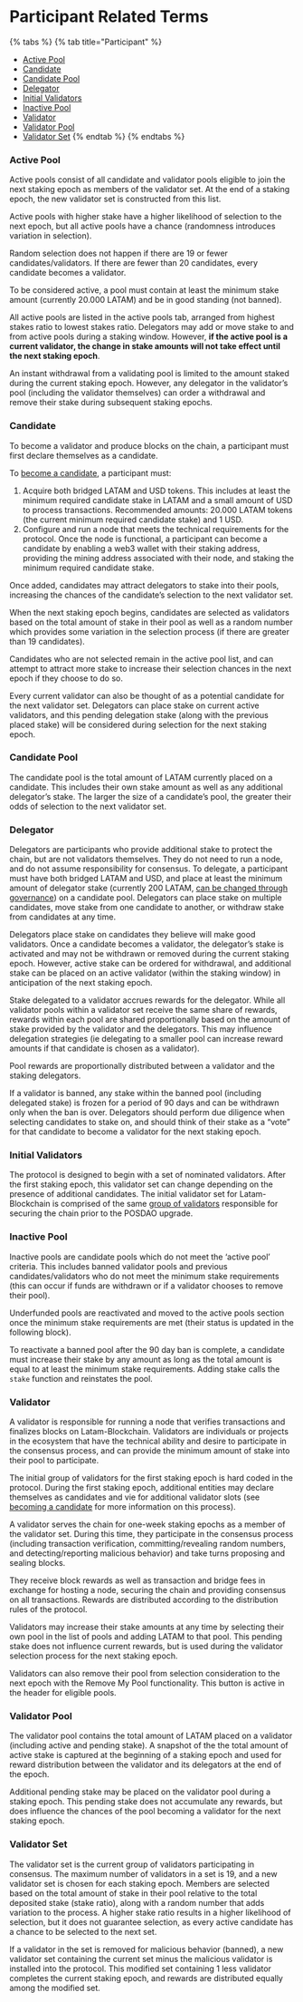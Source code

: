 # Participant Related Terms

{% tabs %}
{% tab title="Participant" %}
* [Active Pool](participant-related-terms.md#active-pool)
* [Candidate ](participant-related-terms.md#candidate)
* [Candidate Pool ](participant-related-terms.md#candidate-pool)
* [Delegator ](participant-related-terms.md#delegator)
* [Initial Validators](participant-related-terms.md#initial-validators)
* [Inactive Pool](participant-related-terms.md#inactive-pool)
* [Validator ](participant-related-terms.md#validator)
* [Validator Pool ](participant-related-terms.md#validator-pool)
* [Validator Set](participant-related-terms.md#validator-set)
{% endtab %}
{% endtabs %}

### Active Pool

Active pools consist of all candidate and validator pools eligible to join the next staking epoch as members of the validator set. At the end of a staking epoch, the new validator set is constructed from this list. 

Active pools with higher stake have a higher likelihood of selection to the next epoch, but all active pools have a chance \(randomness introduces variation in selection\).

Random selection does not happen if there are 19 or fewer candidates/validators. If there are fewer than 20 candidates, every candidate becomes a validator.

To be considered active, a pool must contain at least the minimum stake amount \(currently 20.000 LATAM\) and be in good standing \(not banned\).

All active pools are listed in the active pools tab, arranged from highest stakes ratio to lowest stakes ratio. Delegators may add or move stake to and from active pools during a staking window. However, **if the active pool is a current validator, the change in stake amounts will not take effect until the next staking epoch**. 

An instant withdrawal from a validating pool is limited to the amount staked during the current staking epoch. However, any delegator in the validator’s pool \(including the validator themselves\) can order a withdrawal and remove their stake during subsequent staking epochs.

### Candidate

To become a validator and produce blocks on the chain, a participant must first declare themselves as a candidate.

To [become a candidate](../become-a-candidate-validator.md), a participant must:

1. Acquire both bridged LATAM and USD tokens. This includes at least the minimum required candidate stake in LATAM and a small amount of USD to process transactions. Recommended amounts: 20.000 LATAM tokens \(the current minimum required candidate stake\) and 1 USD.
2. Configure and run a node that meets the technical requirements for the protocol. Once the node is functional, a participant can become a candidate by enabling a web3 wallet with their staking address, providing the mining address associated with their node, and staking the minimum required candidate stake.

Once added, candidates may attract delegators to stake into their pools, increasing the chances of the candidate’s selection to the next validator set.

When the next staking epoch begins, candidates are selected as validators based on the total amount of stake in their pool as well as a random number which provides some variation in the selection process \(if there are greater than 19 candidates\).

Candidates who are not selected remain in the active pool list, and can attempt to attract more stake to increase their selection chances in the next epoch if they choose to do so.

Every current validator can also be thought of as a potential candidate for the next validator set. Delegators can place stake on current active validators, and this pending delegation stake \(along with the previous placed stake\) will be considered during selection for the next staking epoch.

### Candidate Pool

The candidate pool is the total amount of LATAM currently placed on a candidate. This includes their own stake amount as well as any additional delegator’s stake. The larger the size of a candidate’s pool, the greater their odds of selection to the next validator set.

### Delegator

Delegators are participants who provide additional stake to protect the chain, but are not validators themselves. They do not need to run a node, and do not assume responsibility for consensus. To delegate, a participant must have both bridged LATAM and USD, and place at least the minimum amount of delegator stake \(currently 200 LATAM, [can be changed through governance](../../../for-users/governance/stake-weighted-voting/)\) on a candidate pool. Delegators can place stake on multiple candidates, move stake from one candidate to another, or withdraw stake from candidates at any time.

Delegators place stake on candidates they believe will make good validators. Once a candidate becomes a validator, the delegator’s stake is activated and may not be withdrawn or removed during the current staking epoch. However, active stake can be ordered for withdrawal, and additional stake can be placed on an active validator \(within the staking window\) in anticipation of the next staking epoch.

Stake delegated to a validator accrues rewards for the delegator. While all validator pools within a validator set receive the same share of rewards, rewards within each pool are shared proportionally based on the amount of stake provided by the validator and the delegators. This may influence delegation strategies \(ie delegating to a smaller pool can increase reward amounts if that candidate is chosen as a validator\).

Pool rewards are proportionally distributed between a validator and the staking delegators.

If a validator is banned, any stake within the banned pool \(including delegated stake\) is frozen for a period of 90 days and can be withdrawn only when the ban is over. Delegators should perform due diligence when selecting candidates to stake on, and should think of their stake as a “vote” for that candidate to become a validator for the next staking epoch.

### Initial Validators

The protocol is designed to begin with a set of nominated validators. After the first staking epoch, this validator set can change depending on the presence of additional candidates. The initial validator set for Latam-Blockchain is comprised of the same [group of validators](../../../for-validators/about-latam-validators/) responsible for securing the chain prior to the POSDAO upgrade.

### Inactive Pool

Inactive pools are candidate pools which do not meet the ‘active pool’ criteria. This includes banned validator pools and previous candidates/validators who do not meet the minimum stake requirements \(this can occur if funds are withdrawn or if a validator chooses to remove their pool\).

Underfunded pools are reactivated and moved to the active pools section once the minimum stake requirements are met \(their status is updated in the following block\).

To reactivate a banned pool after the 90 day ban is complete, a candidate must increase their stake by any amount as long as the total amount is equal to at least the minimum stake requirements. Adding stake calls the `stake` function and reinstates the pool.

### Validator

A validator is responsible for running a node that verifies transactions and finalizes blocks on Latam-Blockchain. Validators are individuals or projects in the ecosystem that have the technical ability and desire to participate in the consensus process, and can provide the minimum amount of stake into their pool to participate. 

The initial group of validators for the first staking epoch is hard coded in the protocol. During the first staking epoch, additional entities may declare themselves as candidates and vie for additional validator slots \(see [becoming a candidate](../become-a-candidate-validator.md) for more information on this process\).

A validator serves the chain for one-week staking epochs as a member of the validator set. During this time, they participate in the consensus process \(including transaction verification, committing/revealing random numbers, and detecting/reporting malicious behavior\) and take turns proposing and sealing blocks. 

They receive block rewards as well as transaction and bridge fees in exchange for hosting a node, securing the chain and providing consensus on all transactions. Rewards are distributed according to the distribution rules of the protocol.

Validators may increase their stake amounts at any time by selecting their own pool in the list of pools and adding LATAM to that pool. This pending stake does not influence current rewards, but is used during the validator selection process for the next staking epoch.

Validators can also remove their pool from selection consideration to the next epoch with the Remove My Pool functionality. This button is active in the header for eligible pools.

### Validator Pool

The validator pool contains the total amount of LATAM placed on a validator \(including active and pending stake\). A snapshot of the the total amount of active stake is captured at the beginning of a staking epoch and used for reward distribution between the validator and its delegators at the end of the epoch. 

Additional pending stake may be placed on the validator pool during a staking epoch. This pending stake does not accumulate any rewards, but does influence the chances of the pool becoming a validator for the next staking epoch.

### Validator Set

The validator set is the current group of validators participating in consensus. The maximum number of validators in a set is 19, and a new validator set is chosen for each staking epoch. Members are selected based on the total amount of stake in their pool relative to the total deposited stake \(stake ratio\), along with a random number that adds variation to the process. A higher stake ratio results in a higher likelihood of selection, but it does not guarantee selection, as every active candidate has a chance to be selected to the next set.

If a validator in the set is removed for malicious behavior \(banned\), a new validator set containing the current set minus the malicious validator is installed into the protocol. This modified set containing 1 less validator completes the current staking epoch, and rewards are distributed equally among the modified set.

